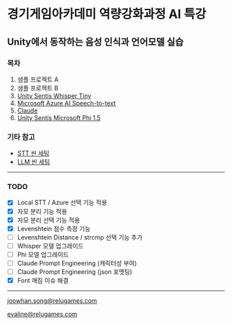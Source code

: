 # 경기게임아카데미 역량강화과정 AI 특강

## Unity에서 동작하는 음성 인식과 언어모델 실습

### 목차
1. 샘플 프로젝트 A
2. 샘플 프로젝트 B
3. [Unity Sentis Whisper Tiny](/docs/whisper.md)
4. [Microsoft Azure AI Speech-to-text](/docs/azure-stt.md)
5. [Claude](/docs/claude.md)
6. [Unity Sentis Microsoft Phi 1.5](/docs/phi-1.5.md)

### 기타 참고
- [STT 씬 세팅](docs/stt_settings.md)  
- [LLM 씬 세팅](docs/llm_settings.md)
***

### TODO

- [x] Local STT / Azure 선택 기능 적용
- [x] 자모 분리 기능 적용
- [x] 자모 분리 선택 기능 적용
- [x] Levenshtein 점수 측정 기능
- [ ] Levenshtein Distance / strcmp 선택 기능 추가
- [ ] Whisper 모델 업그레이드
- [ ] Phi 모델 업그레이드
- [ ] Claude Prompt Engineering (캐릭터성 부여)
- [ ] Claude Prompt Engineering (json 포맷팅)
- [x] Font 깨짐 이슈 해결

***

joowhan.song@relugames.com

evaline@relugames.com
